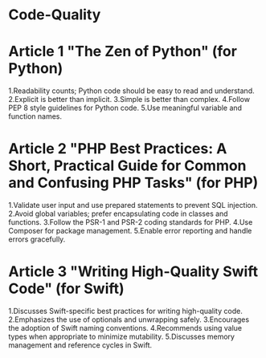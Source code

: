 # Code-Quality
# Article 1 "The Zen of Python" (for Python)
1.Readability counts; Python code should be easy to read and understand.
2.Explicit is better than implicit.
3.Simple is better than complex.
4.Follow PEP 8 style guidelines for Python code.
5.Use meaningful variable and function names.
# Article 2  "PHP Best Practices: A Short, Practical Guide for Common and Confusing PHP Tasks" (for PHP)
1.Validate user input and use prepared statements to prevent SQL injection.
2.Avoid global variables; prefer encapsulating code in classes and functions.
3.Follow the PSR-1 and PSR-2 coding standards for PHP.
4.Use Composer for package management.
5.Enable error reporting and handle errors gracefully.
# Article 3  "Writing High-Quality Swift Code" (for Swift)
1.Discusses Swift-specific best practices for writing high-quality code.
2.Emphasizes the use of optionals and unwrapping safely.
3.Encourages the adoption of Swift naming conventions.
4.Recommends using value types when appropriate to minimize mutability.
5.Discusses memory management and reference cycles in Swift.


